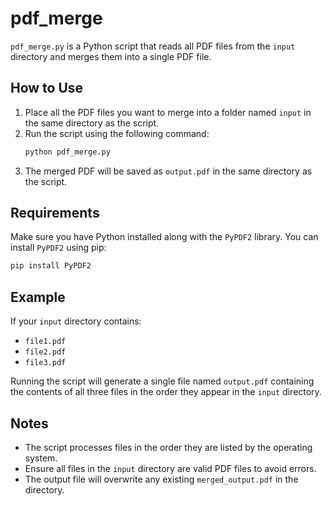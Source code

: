 # pdf_merge

`pdf_merge.py` is a Python script that reads all PDF files from the `input` directory and merges them into a single PDF file.

## How to Use

1. Place all the PDF files you want to merge into a folder named `input` in the same directory as the script.
2. Run the script using the following command:
    ```bash
    python pdf_merge.py
    ```
3. The merged PDF will be saved as `output.pdf` in the same directory as the script.

## Requirements

Make sure you have Python installed along with the `PyPDF2` library. You can install `PyPDF2` using pip:
```bash
pip install PyPDF2
```

## Example

If your `input` directory contains:
- `file1.pdf`
- `file2.pdf`
- `file3.pdf`

Running the script will generate a single file named `output.pdf` containing the contents of all three files in the order they appear in the `input` directory.

## Notes

- The script processes files in the order they are listed by the operating system.
- Ensure all files in the `input` directory are valid PDF files to avoid errors.
- The output file will overwrite any existing `merged_output.pdf` in the directory.
